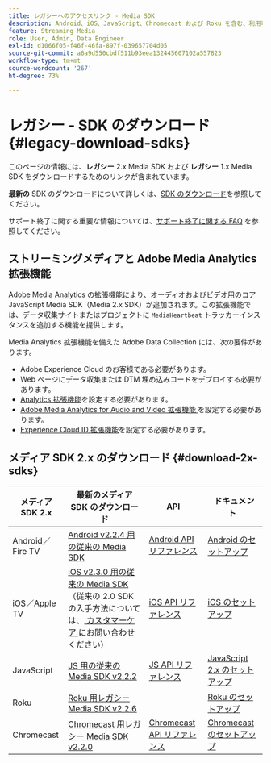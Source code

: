 ```yaml
---
title: レガシーへのアクセスリンク - Media SDK
description: Android、iOS、JavaScript、Chromecast および Roku を含む、利用可能なプラットフォームのレガシー SDK ダウンロードのリンクです。
feature: Streaming Media
role: User, Admin, Data Engineer
exl-id: d1066f05-f46f-46fa-897f-039657704d05
source-git-commit: a6a9d550cbdf511b93eea132445607102a557823
workflow-type: tm+mt
source-wordcount: '267'
ht-degree: 73%

---
```


# レガシー - SDK のダウンロード{#legacy-download-sdks}

このページの情報には、**レガシー** 2.x Media SDK および **レガシー** 1.x Media SDK をダウンロードするためのリンクが含まれています。

**最新の** SDK のダウンロードについて詳しくは、[SDK のダウンロード](/help/getting-started/download-sdks.md)を参照してください。

サポート終了に関する重要な情報については、[サポート終了に関する FAQ](/help/additional-resources/end-of-support-faqs.md) を参照してください。

## ストリーミングメディアと Adobe Media Analytics 拡張機能

Adobe Media Analytics の拡張機能により、オーディオおよびビデオ用のコア JavaScript Media SDK（Media 2.x SDK）が追加されます。この拡張機能では、データ収集サイトまたはプロジェクトに `MediaHeartbeat` トラッカーインスタンスを追加する機能を提供します。

Media Analytics 拡張機能を備えた Adobe Data Collection には、次の要件があります。
* Adobe Experience Cloud のお客様である必要があります。
* Web ページにデータ収集または DTM 埋め込みコードをデプロイする必要があります。
* [Analytics 拡張機能](https://experienceleague.adobe.com/docs/experience-platform/tags/extensions/adobe/analytics/overview.html?lang=ja)を設定する必要があります。 
* [Adobe Media Analytics for Audio and Video 拡張機能 ](https://experienceleague.adobe.com/docs/experience-platform/tags/extensions/client/media-analytics/overview.html?lang=ja) を設定する必要があります。
* [Experience Cloud ID 拡張機能](https://experienceleague.adobe.com/docs/experience-platform/tags/extensions/adobe/id-service/overview.html?lang=ja)を設定する必要があります。 

## メディア SDK 2.x のダウンロード {#download-2x-sdks}

| メディア SDK 2.x | 最新のメディア SDK のダウンロード |  API   |  ドキュメント  |
| --- | --- | --- | --- |
| Android／Fire TV | [Android v2.2.4 用の従来の Media SDK](https://github.com/Adobe-Marketing-Cloud/media-sdks/releases/tag/android-v2.2.4) | [Android API リファレンス](https://adobe-marketing-cloud.github.io/media-sdks/reference/android/) | [Android のセットアップ](/help/legacy/media-sdk/setup/set-up-android.md) |
| iOS／Apple TV | [iOS v2.3.0 用の従来の Media SDK](https://github.com/Adobe-Marketing-Cloud/media-sdks/releases/tag/ios-v2.3.0) （従来の 2.0 SDKの入手方法については、[ カスタマーケア ](https://helpx.adobe.com/jp/marketing-cloud/contact-support.html) にお問い合わせください） | [iOS API リファレンス](https://adobe-marketing-cloud.github.io/media-sdks/reference/ios/) | [iOS のセットアップ](/help/legacy/media-sdk/setup/set-up-ios.md) |
| JavaScript | [JS 用の従来の Media SDK v2.2.2](https://github.com/Adobe-Marketing-Cloud/media-sdks/releases/tag/js-v2.2.2) | [JS API リファレンス](https://adobe-marketing-cloud.github.io/media-sdks/reference/javascript/) | [JavaScript 2.x のセットアップ](/help/legacy/media-sdk/setup/setup-javascript/set-up-js-2.md) |
| Roku | [Roku 用レガシー Media SDK v2.2.6](https://github.com/Adobe-Marketing-Cloud/media-sdks/releases/tag/roku-v2.2.6) | | [Roku のセットアップ](/help/implementation/media-sdk/setup/set-up-roku.md) |
| Chromecast | [Chromecast 用レガシー Media SDK v2.2.0](https://github.com/Adobe-Marketing-Cloud/media-sdks/releases/tag/chromecast-v2.2.0) | [Chromecast API リファレンス](https://adobe-marketing-cloud.github.io/media-sdks/reference/chromecast/) | [Chromecast のセットアップ ](/help/implementation/media-sdk/setup/set-up-chromecast.md) |
